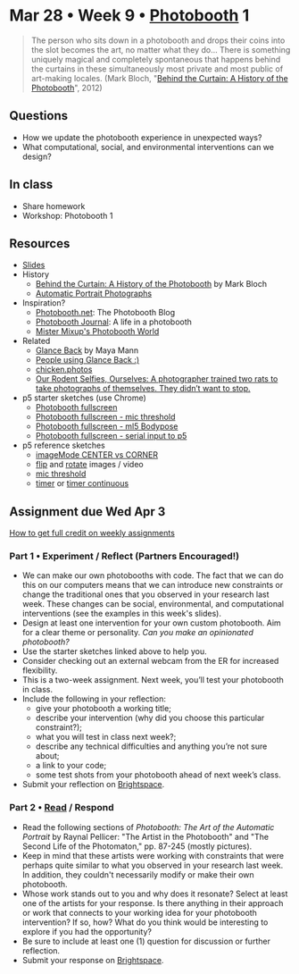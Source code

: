 # Mar 28 • Week 9 • [Photobooth](http://www.photobooth.net/wp/archive/2023/11/02/PhotoboothConventionSpellingDecision.pdf) 1

> The person who sits down in a photobooth and drops their coins into the slot
> becomes the art, no matter what they do... There is something uniquely magical
> and completely spontaneous that happens behind the curtains in these
> simultaneously most private and most public of art-making locales. (Mark
> Bloch, "[Behind the Curtain: A History of the
> Photobooth](http://www.panmodern.com/photobooth.htm)", 2012)

## Questions

- How we update the photobooth experience in unexpected ways?
- What computational, social, and environmental interventions can we design?

## In class

- Share homework
- Workshop: Photobooth 1

## Resources

- [Slides](https://drive.google.com/drive/folders/1qIvZPNF94dAizOjOpymky5bexo8bdELj?usp=drive_link)
- History
  - [Behind the Curtain: A History of the
    Photobooth](http://www.panmodern.com/photobooth.htm) by Mark Bloch
  - [Automatic Portrait
      Photographs](https://photohistory-sussex.co.uk/AutoPortraitsDudkin.htm)
- Inspiration?
  - [Photobooth.net](https://www.photobooth.net/): The Photobooth Blog
  - [Photobooth Journal](https://photoboothjournal.com/): A life in a photobooth
  - [Mister Mixup's Photobooth World](http://www.mixup.org.uk/photobooth.html)
- Related
  - [Glance Back](https://glanceback.info/) by Maya Mann
  - [People using Glance Back
    :)](https://www.are.na/maya-man/people-using-glance-back)
  - [chicken.photos](https://chicken.photos/)
  - [Our Rodent Selfies, Ourselves: A photographer trained two rats to take
    photographs of themselves. They didn’t want to
    stop.](https://www.nytimes.com/2024/01/23/science/photography-rats-selfies.html?smid=nytcore-ios-share&referringSource=articleShare)
- p5 starter sketches (use Chrome)
  - [Photobooth fullscreen]() 
  - [Photobooth fullscreen - mic
      threshold](https://editor.p5js.org/enickles/sketches/MO6hWHhDO)
  - [Photobooth fullscreen - ml5
    Bodypose](https://editor.p5js.org/enickles/sketches/5-FCXOAcC)
  - [Photobooth fullscreen - serial input to
    p5](https://editor.p5js.org/enickles/sketches/hw3N5P8L9)
- p5 reference sketches
  - [imageMode CENTER vs
    CORNER](https://editor.p5js.org/enickles/sketches/1SCHFPxBA)
  - [flip](https://editor.p5js.org/enickles/sketches/5eqONBHsr) and
      [rotate](https://editor.p5js.org/enickles/sketches/nXxvHOpzX) images /
      video
  - [mic threshold](https://editor.p5js.org/enickles/sketches/vdTv25Y_i)
  - [timer](https://editor.p5js.org/enickles/sketches/0JgxGIiyI) or [timer continuous](https://editor.p5js.org/enickles/sketches/wQH8Zh6Wsw)

## Assignment due Wed Apr 3

[How to get full credit on weekly
assignments](https://github.com/ellennickles/xphoto-s24/tree/main#assessment-and-evaluation)

### Part 1 • Experiment / Reflect (Partners Encouraged!)

- We can make our own photobooths with code. The fact that we can do this
  on our computers means that we can introduce new constraints or change the
  traditional ones that you observed in your research last week. These changes
  can be social, environmental, and computational interventions (see the
  examples in this week's slides).
- Design at least one intervention for your own custom photobooth. Aim for a
  clear theme or personality. _Can you make an opinionated photobooth?_
- Use the starter sketches linked above to help you.
- Consider checking out an external webcam from the ER for increased
  flexibility.
- This is a two-week assignment. Next week, you’ll test your photobooth in
  class.
- Include the following in your reflection:
  - give your photobooth a working title;
  - describe your intervention (why did you choose this particular constraint?);
  - what you will test in class next week?;
  - describe any technical difficulties and anything you’re not sure about;
  - a link to your code;
  - some test shots from your photobooth ahead of next week’s class.
- Submit your reflection on
  [Brightspace](https://brightspace.nyu.edu/d2l/home/344680).

### Part 2 • [Read](https://drive.google.com/drive/folders/1qIvZPNF94dAizOjOpymky5bexo8bdELj) / Respond

- Read the following sections of *Photobooth: The Art of the Automatic Portrait*
  by Raynal Pellicer: "The Artist in the Photobooth" and "The Second Life of the
  Photomaton," pp. 87-245 (mostly pictures).
- Keep in mind that these artists were working with constraints that were
  perhaps quite similar to what you observed in your research last week. In
  addition, they couldn't necessarily modify or make their own photobooth.
- Whose work stands out to you and why does it resonate? Select at least one of
  the artists for your response. Is there anything in their approach or work
  that connects to your working idea for your photobooth intervention? If so,
  how? What do you think would be interesting to explore if you had the opportunity?
- Be sure to include at least one (1) question for discussion or further
  reflection.
- Submit your response on
  [Brightspace](https://brightspace.nyu.edu/d2l/home/344680).
